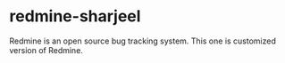 redmine-sharjeel
================

Redmine is an open source bug tracking system. This one is customized version of Redmine.